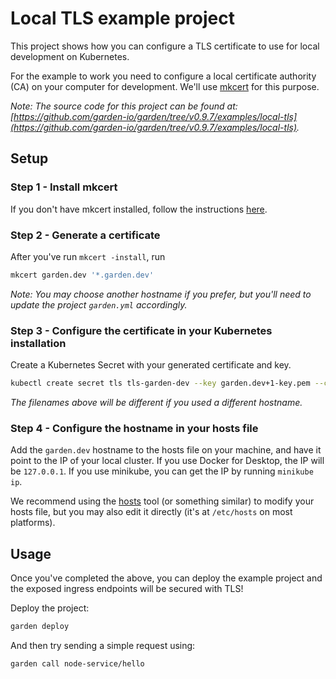 # Local TLS example project

This project shows how you can configure a TLS certificate to use for local development on Kubernetes.

For the example to work you need to configure a local certificate authority (CA) on your computer for development. We'll use
[mkcert](https://github.com/FiloSottile/mkcert) for this purpose.

_Note: The source code for this project can be found at: [https://github.com/garden-io/garden/tree/v0.9.7/examples/local-tls](https://github.com/garden-io/garden/tree/v0.9.7/examples/local-tls)._

## Setup

### Step 1 - Install mkcert

If you don't have mkcert installed, follow the instructions [here](https://github.com/FiloSottile/mkcert#installation).

### Step 2 - Generate a certificate

After you've run `mkcert -install`, run

```sh
mkcert garden.dev '*.garden.dev'
```

_Note: You may choose another hostname if you prefer, but you'll need to update the project `garden.yml` accordingly._

### Step 3 - Configure the certificate in your Kubernetes installation

Create a Kubernetes Secret with your generated certificate and key.

```sh
kubectl create secret tls tls-garden-dev --key garden.dev+1-key.pem --cert garden.dev+1.pem
```

_The filenames above will be different if you used a different hostname._

### Step 4 - Configure the hostname in your hosts file

Add the `garden.dev` hostname to the hosts file on your machine, and have it point to the IP of your local cluster.
If you use Docker for Desktop, the IP will be `127.0.0.1`. If you use minikube, you can get the IP by running
`minikube ip`.

We recommend using the [hosts](https://github.com/alphabetum/hosts) tool (or something similar) to modify your hosts
file, but you may also edit it directly (it's at `/etc/hosts` on most platforms).

## Usage

Once you've completed the above, you can deploy the example project and the exposed ingress endpoints will be
secured with TLS!

Deploy the project:

```sh
garden deploy
```

And then try sending a simple request using:

```sh
garden call node-service/hello
```